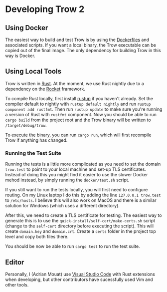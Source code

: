 # Developing Trow 2

## Using Docker

The easiest way to build and test Trow is by using the [Dockerfiles](./docker/README.md) and
associated scripts. If you want a local binary, the Trow executable can be copied out of the final
image. The only dependency for building Trow in this way is Docker.

## Using Local Tools

Trow is written in [Rust](https://www.rust-lang.org/). At the moment, we use Rust nightly due to a
dependency on the [Rocket](https://rocket.rs/) framework.

To compile Rust locally, first install [rustup](https://www.rust-lang.org/tools/install) if you
haven't already. Set the compiler default to nightly with `rustup default nightly` and run `rustup
component add rustfmt`. Then run `rustup update` to make sure you're running a version of Rust with
`rustfmt` component. Now you should be able to run `cargo build` from the project root and the Trow
binary will be written to `/target/debug/trow`.

To execute the binary, you can run `cargo run`, which will first recompile Trow if anything has
changed.

### Running the Test Suite

Running the tests is a little more complicated as you need to set the domain `trow.test` to point to
your local machine and set-up TLS certificates. Instead of doing this you might find it easier to
use the slower Docker mehod instead, by simply running the `docker/test.sh` script. 

If you still want to run the tests locally, you will first need to configure routing. On my Linux
laptop I do this by adding the line `127.0.0.1 trow.test` to `/etc/hosts`. I believe this will also
work on MacOS and there is a similar solution for Windows (which uses a different directory). 

After this, we need to create a TLS certificate for testing. The easiest way to generate this is to
use the `quick-install/self-cert/make-certs.sh` script (change to the `self-cert` directory before
executing the script). This will create `domain.key` and `domain.crt`. Create a `certs` folder in
the project top level and copy both files there. 

You should be now be able to run `cargo test` to run the test suite.

## Editor

Personally, I (Adrian Mouat) use [Visual Studio Code](https://code.visualstudio.com/) with Rust
extensions when developing, but other contributors have sucessfully used Vim and other tools.
